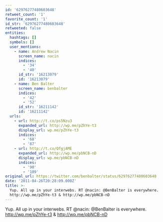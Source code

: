 ```yaml
---
id: '62976277480603648'
retweet_count: '1'
favorite_count: '1'
id_str: '62976277480603648'
retweeted: false
entities:
  hashtags: []
  symbols: []
  user_mentions:
    - name: Andrew Nacin
      screen_name: nacin
      indices:
        - '34'
        - '40'
      id_str: '16213079'
      id: '16213079'
    - name: Ben Balter
      screen_name: benbalter
      indices:
        - '42'
        - '52'
      id_str: '16211142'
      id: '16211142'
  urls:
    - url: http://t.co/ps5Nzu3
      expanded_url: http://wp.me/pZhYe-t3
      display_url: wp.me/pZhYe-t3
      indices:
        - '68'
        - '87'
    - url: http://t.co/QfgjAME
      expanded_url: http://wp.me/pbNCB-nD
      display_url: wp.me/pbNCB-nD
      indices:
        - '90'
        - '109'
original_url: https://twitter.com/benbalter/status/62976277480603648
date: '2011-04-26T20:28:09.000Z'
title: >-
  Yup. All up in your interwebs. RT @nacin: @BenBalter is everywhere.
  http://wp.me/pZhYe-t3 & http://wp.me/pbNCB-nD
---
```


Yup. All up in your interwebs. RT @nacin: @BenBalter is everywhere. http://wp.me/pZhYe-t3 & http://wp.me/pbNCB-nD